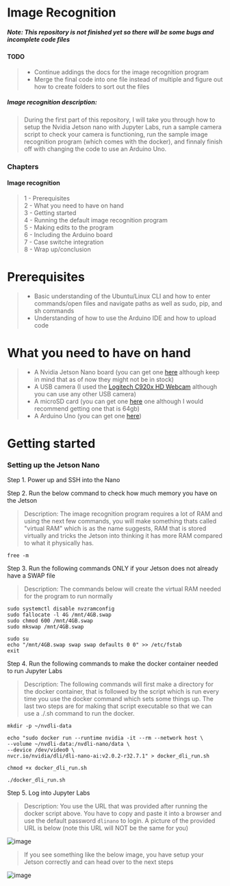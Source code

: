 # Image Recognition

##### Note: This repository is <b>not</b> finished yet so there <b>will</b> be some bugs and incomplete code files

#### TODO
> - Continue addings the docs for the image recognition program
> - Merge the final code into one file instead of multiple and figure out how to create folders to sort out the files

##### Image recognition description:
>During the first part of this repository, I will take you through how to setup the Nvidia Jetson nano with Jupyter Labs, run a sample camera script to check your camera is functioning, run the sample image recognition program (which comes with the docker), and finnaly finish off with changing the code to use an Arduino Uno.

### Chapters <br>
#### Image recognition <br>
>1 - Prerequisites<br>
>2 - What you need to have on hand<br>
>3 - Getting started<br>
>4 - Running the default image recognition program<br>
>5 - Making edits to the program<br>
>6 - Including the Arduino board<br>
>7 - Case switche integration<br>
>8 - Wrap up/conclusion<br>

# Prerequisites
 > - Basic understanding of the Ubuntu/Linux CLI and how to enter commands/open files and navigate paths as well as sudo, pip, and sh commands <br>
 > - Understanding of how to use the Arduino IDE and how to upload code <br>

# What you need to have on hand <br>
 > - A Nvidia Jetson Nano board (you can get one [here](https://www.amazon.com/NVIDIA-Jetson-Nano-Developer-945-13541-0000-000/dp/B08J157LHH/ref=sr_1_3?crid=14OGE6DXXIQJV&keywords=nvidia+jetson+nano+2gb&qid=1650155641&sprefix=nvidia+jetson+nano+%2Caps%2C212&sr=8-3) although keep in mind that as of now they might not be in stock) <br>
 > - A USB camera (I used the [Logitech C920x HD Webcam](https://www.amazon.com/Logitech-C920x-Pro-HD-Webcam/dp/B085TFF7M1/ref=sr_1_3?crid=27NQO1U637C2M&keywords=logitech%2Busb%2Bcamera&qid=1650155485&sprefix=logitech%2Busb%2Bcamera%2Caps%2C160&sr=8-3&th=1) although you can use any other USB camera)
 > - A microSD card (you can get one [here](https://www.amazon.com/SanDisk-Ultra-UHS-I-Memory-Adapter/dp/B00M55C0NS/ref=sr_1_6?crid=38NYM8JJMSNRA&keywords=micro%2Bsd%2Bcard&qid=1650155732&sprefix=micro%2Bsd%2Bcard%2Caps%2C255&sr=8-6&th=1) one although I would recommend getting one that is 64gb)
 > - A Arduino Uno (you can get one [here](https://store.arduino.cc/products/arduino-uno-rev3))

# Getting started
### Setting up the Jetson Nano

Step 1.  Power up and SSH into the Nano

Step 2. Run the below command to check how much memory you have on the Jetson
>Description: The image recognition program requires a lot of RAM and using the next few commands, you will make something thats called "virtual RAM" which is as the name suggests, RAM that is stored virtually and tricks the Jetson into thinking it has more RAM compared to what it physically has. <br>

    free -m


Step 3. Run the following commands ONLY if your Jetson does not already have a SWAP file
>Description: The commands below will create the virtual RAM needed for the program to run normally

    sudo systemctl disable nvzramconfig
    sudo fallocate -l 4G /mnt/4GB.swap
    sudo chmod 600 /mnt/4GB.swap
    sudo mkswap /mnt/4GB.swap

    sudo su
    echo "/mnt/4GB.swap swap swap defaults 0 0" >> /etc/fstab
    exit


Step 4. Run the following commands to make the docker container needed to run Jupyter Labs
>Description: The following commands will first make a directory for the docker container, that is followed by the script which is run every time you use the docker command which sets some things up. The last two steps are for making that script executable so that we can use a ./.sh command to run the docker.

    mkdir -p ~/nvdli-data

    echo "sudo docker run --runtime nvidia -it --rm --network host \
    --volume ~/nvdli-data:/nvdli-nano/data \
    --device /dev/video0 \
    nvcr.io/nvidia/dli/dli-nano-ai:v2.0.2-r32.7.1" > docker_dli_run.sh
    
    chmod +x docker_dli_run.sh

    ./docker_dli_run.sh
    
    
Step 5. Log into Jupyter Labs
>Description: You use the URL that was provided after running the docker script above. You have to copy and paste it into a browser and use the default password `dlinano` to login. A picture of the provided URL is below (note this URL will NOT be the same for you)

![image](https://user-images.githubusercontent.com/92825997/163696048-b2b53b30-eeb3-405a-b0b4-602776c7d8d6.png)

>If you see something like the below image, you have setup your Jetson correctly and can head over to the next steps

![image](https://user-images.githubusercontent.com/92825997/163696076-2bb063ed-7d28-462a-8a77-121c0170d2a9.png)
